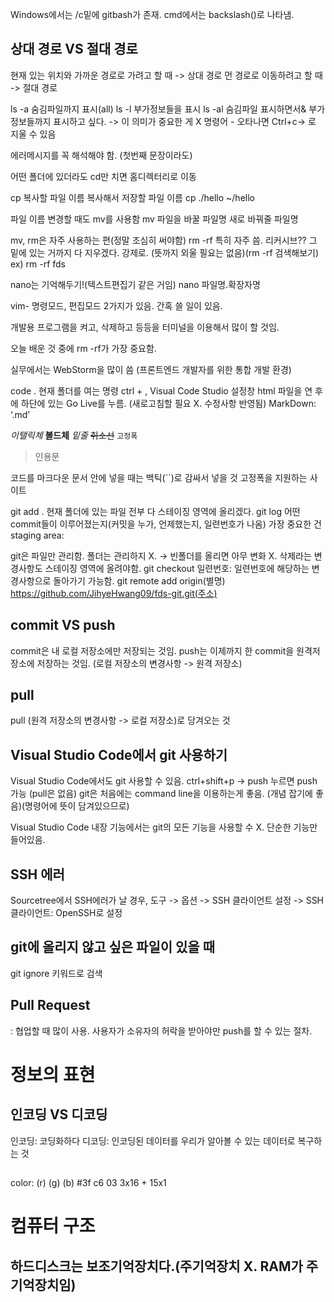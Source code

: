


Windows에서는 /c밑에 gitbash가 존재.
cmd에서는 backslash(\)로 나타냄.

## 상대 경로 VS 절대 경로
현재 있는 위치와 가까운 경로로 가려고 할 때 -> 상대 경로
먼 경로로 이동하려고 할 때 -> 절대 경로 

ls -a 숨김파일까지 표시(all)
ls -l 부가정보들을 표시
ls -al 숨김파일 표시하면서& 부가정보들까지 표시하고 싶다. 
-> 이 의미가 중요한 게 X
명령어 -
오타나면 Ctrl+c-> 로 지울 수 있음


에러메시지를 꼭 해석해야 함. (첫번째 문장이라도)


어떤 폴더에 있더라도 cd만 치면 홈디렉터리로 이동

cp 복사할 파일 이름     복사해서 저장할 파일 이름
cp ./hello ~/hello

파일 이름 변경할 때도 mv를 사용함
mv 파일을 바꿀 파일명 새로 바꿔줄 파일명

mv, rm은 자주 사용하는 편(정말 조심히 써야함)
rm -rf  특히 자주 씀. 리커시브?? 그 밑에 있는 거까지 다 지우겠다. 강제로.
(뜻까지 외울 필요는 없음)(rm -rf 검색해보기)
	ex) rm -rf fds

nano는 기억해두기!(텍스트편집기 같은 거임)
nano 파일명.확장자명


vim- 명령모드, 편집모드 2가지가 있음.
간혹 쓸 일이 있음. 

개발용 프로그램을 켜고, 삭제하고 등등을 터미널을 이용해서 많이 할 것임. 


오늘 배운 것 중에 rm -rf가 가장 중요함. 

실무에서는 WebStorm을 많이 씀 (프론트엔드 개발자를 위한 통합 개발 환경)




code . 현재 폴더를 여는 명령
ctrl + , Visual Code Studio 설정창
html 파일을 연 후에 하단에 있는 Go Live를 누름. (새로고침할 필요 X. 수정사항 반영됨)
MarkDown: ‘.md’ 

*이탤릭체*
**볼드체**
_밑줄_
~~취소선~~
`고정폭`
> 인용문


코드를 마크다운 문서 안에 넣을 때는 백틱(``)로 감싸서 넣을 것
고정폭을 지원하는 사이트 

git add . 현재 폴더에 있는 파일 전부 다 스테이징 영역에  올리겠다. 
git log 어떤 commit들이 이루어졌는지(커밋을 누가, 언제했는지, 일련번호가 나옴)
가장 중요한 건 staging area:

git은 파일만 관리함. 폴더는 관리하지 X.  -> 빈폴더를 올리면 아무 변화 X. 
삭제라는 변경사항도 스테이징 영역에 올려야함. 
git checkout  일련번호:  일련번호에 해당하는 변경사항으로 돌아가기 가능함. 
git remote add origin(별명) https://github.com/JihyeHwang09/fds-git.git(주소)


## commit VS push 
commit은 내 로컬 저장소에만 저장되는 것임.
push는 이제까지 한 commit을 원격저장소에 저장하는 것임. (로컬 저장소의 변경사항 -> 원격 저장소)

## pull
pull (원격 저장소의 변경사항 -> 로컬 저장소)로 당겨오는 것


## Visual Studio Code에서 git 사용하기  
Visual Studio Code에서도 git 사용할 수 있음.
ctrl+shift+p -> push 누르면 push 가능 (pull은 없음)
git은 처음에는 command line을 이용하는게 좋음. (개념 잡기에 좋음)(명령어에 뜻이 담겨있으므로)

Visual Studio Code 내장 기능에서는 git의 모든 기능을 사용할 수 X. 단순한 기능만 들어있음.

## SSH 에러
Sourcetree에서 
SSH에러가 날 경우, 
도구 -> 옵션 -> SSH 클라이언트 설정 -> SSH 클라이언트: OpenSSH로 설정

## git에 올리지 않고 싶은 파일이 있을 때
git ignore 키워드로 검색

## Pull Request
: 협업할 때 많이 사용. 사용자가 소유자의 허락을 받아야만 push를 할 수 있는 절차. 



# 정보의 표현


## 인코딩 VS 디코딩
인코딩: 코딩화하다
디코딩: 인코딩된 데이터를 우리가 알아볼 수 있는 데이터로 복구하는 것

##  

color: 
(r)  (g) (b)
#3f c6 03
3x16 + 15x1   


# 컴퓨터 구조

## 하드디스크는 보조기억장치다.(주기억장치 X. RAM가 주기억장치임)

